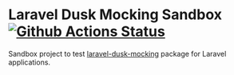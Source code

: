 # Laravel Dusk Mocking Sandbox [![Github Actions Status](https://github.com/noeldemartin/laravel-dusk-mocking-sandbox/workflows/Testing/badge.svg)](https://github.com/noeldemartin/laravel-dusk-mocking-sandboxs/actions)

Sandbox project to test [laravel-dusk-mocking](https://github.com/NoelDeMartin/laravel-dusk-mocking) package for Laravel applications.
